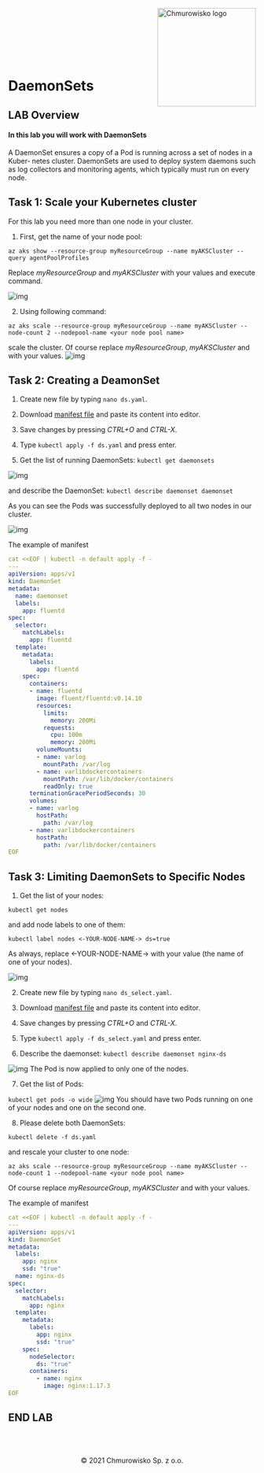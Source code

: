 <img src="../../../img/logo.png" alt="Chmurowisko logo" width="200" align="right">
<br><br>
<br><br>
<br><br>

# DaemonSets

## LAB Overview

#### In this lab you will work with DaemonSets

A DaemonSet ensures a copy of a Pod is running across a set of nodes in a Kuber‐ netes cluster. DaemonSets are used to deploy system daemons such as log collectors and monitoring agents, which typically must run on every node.

## Task 1: Scale your Kubernetes cluster

For this lab you need more than one node in your cluster.

1. First, get the name of your node pool:

```az aks show --resource-group myResourceGroup --name myAKSCluster --query agentPoolProfiles```

Replace *myResourceGroup* and *myAKSCluster* with your values and execute command.

![img](./img/nodepool.png)

2. Using following command:

```az aks scale --resource-group myResourceGroup --name myAKSCluster --node-count 2 --nodepool-name <your node pool name>``` 

scale the cluster. Of course replace *myResourceGroup*, *myAKSCluster* and *<your node pool name>* with your values.
![img](./img/nodes.png)

## Task 2: Creating a DeamonSet

1. Create new file by typing ```nano ds.yaml```.

2. Download [manifest file](./files/ds.yaml) and paste its content into editor.

3. Save changes by pressing *CTRL+O* and *CTRL-X*.

4. Type ```kubectl apply -f ds.yaml``` and press enter.

5. Get the list of running DaemonSets: ```kubectl get daemonsets```

![img](./img/daemonset1.png)

and describe the DaemonSet: ```kubectl describe daemonset daemonset```

As you can see the Pods was successfully deployed to all two nodes in our cluster. 

![img](./img/daemonset2.png)


The example of manifest

```yaml
cat <<EOF | kubectl -n default apply -f -
---
apiVersion: apps/v1
kind: DaemonSet
metadata:
  name: daemonset
  labels:
    app: fluentd
spec:
  selector:
    matchLabels:
      app: fluentd
  template:
    metadata:
      labels:
        app: fluentd
    spec:
      containers:
      - name: fluentd
        image: fluent/fluentd:v0.14.10
        resources:
          limits:
            memory: 200Mi
          requests:
            cpu: 100m
            memory: 200Mi
        volumeMounts:
        - name: varlog
          mountPath: /var/log
        - name: varlibdockercontainers
          mountPath: /var/lib/docker/containers
          readOnly: true
      terminationGracePeriodSeconds: 30
      volumes:
      - name: varlog
        hostPath:
          path: /var/log
      - name: varlibdockercontainers
        hostPath:
          path: /var/lib/docker/containers
EOF
```




## Task 3: Limiting DaemonSets to Specific Nodes

1. Get the list of your nodes:

```kubectl get nodes```

and add node labels to one of them:

```kubectl label nodes <-YOUR-NODE-NAME-> ds=true```

As always, replace <-YOUR-NODE-NAME-> with your value (the name of one of your nodes).

![img](./img/node_label.png)

2. Create new file by typing ```nano ds_select.yaml```.

3. Download [manifest file](./files/ds_select.yaml) and paste its content into editor.

4. Save changes by pressing *CTRL+O* and *CTRL-X*.

5. Type ```kubectl apply -f ds_select.yaml``` and press enter.

6. Describe the daemonset: ```kubectl describe daemonset nginx-ds```

![img](./img/daemonset3.png)
The Pod is now applied to only one of the nodes.

7. Get the list of Pods:

```kubectl get pods -o wide```
![img](./img/daemonset4.png)
You should have two Pods running on one of your nodes and one on the second one.

8. Please delete both DaemonSets:

```kubectl delete -f ds_select.yaml
kubectl delete -f ds.yaml
```

and rescale your cluster to one node:

```az aks scale --resource-group myResourceGroup --name myAKSCluster --node-count 1 --nodepool-name <your node pool name>``` 

Of course replace *myResourceGroup*, *myAKSCluster* and *<your node pool name>* with your values.


The example of manifest

```yaml
cat <<EOF | kubectl -n default apply -f -
---
apiVersion: apps/v1
kind: DaemonSet
metadata:
  labels:
    app: nginx
    ssd: "true"
  name: nginx-ds
spec:
  selector:
    matchLabels:
      app: nginx
  template:
    metadata:
      labels:
        app: nginx
        ssd: "true"
    spec:
      nodeSelector:
        ds: "true"
      containers:
        - name: nginx
          image: nginx:1.17.3
EOF
```


## END LAB

<br><br>

<center><p>&copy; 2021 Chmurowisko Sp. z o.o.<p></center>
